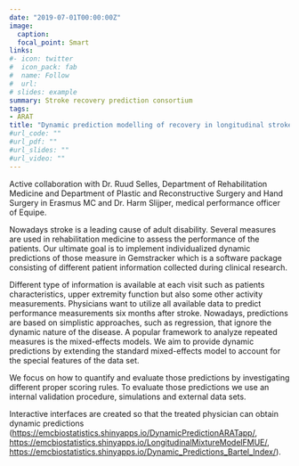 ```yaml
---
date: "2019-07-01T00:00:00Z"
image:
  caption: 
  focal_point: Smart
links:
#- icon: twitter
#  icon_pack: fab
#  name: Follow
#  url: 
# slides: example
summary: Stroke recovery prediction consortium
tags: 
- ARAT
title: "Dynamic prediction modelling of recovery in longitudinal stroke data"
#url_code: ""
#url_pdf: ""
#url_slides: ""
#url_video: ""
---
```


Active collaboration with Dr. Ruud Selles, Department of Rehabilitation Medicine and Department of Plastic and Reconstructive Surgery and Hand Surgery in Erasmus MC and Dr. Harm Slijper, medical performance officer of Equipe.

Nowadays stroke is a leading cause of adult disability. Several measures are used in rehabilitation medicine to assess the performance of the patients. Our ultimate goal is to implement individualized dynamic predictions of those measure in Gemstracker which is a software package consisting of different patient information collected during clinical research.

Different type of information is available at each visit such as patients characteristics, upper extremity function but also some other activity measurements. Physicians want to utilize all available data to predict performance measurements six months after stroke. Nowadays, predictions are based on simplistic approaches, such as regression, that ignore the dynamic nature of the disease. A popular framework to analyze repeated measures is the mixed-effects models. We aim to provide dynamic predictions by extending the standard mixed-effects model to account for the special features of the data set.  

We focus on how to quantify and evaluate those predictions by investigating different proper scoring rules. To evaluate those predictions we use an internal validation procedure, simulations and external data sets.

Interactive interfaces are created so that the treated physician can obtain dynamic predictions (https://emcbiostatistics.shinyapps.io/DynamicPredictionARATapp/, https://emcbiostatistics.shinyapps.io/LongitudinalMixtureModelFMUE/, https://emcbiostatistics.shinyapps.io/Dynamic_Predictions_Bartel_Index/). 
